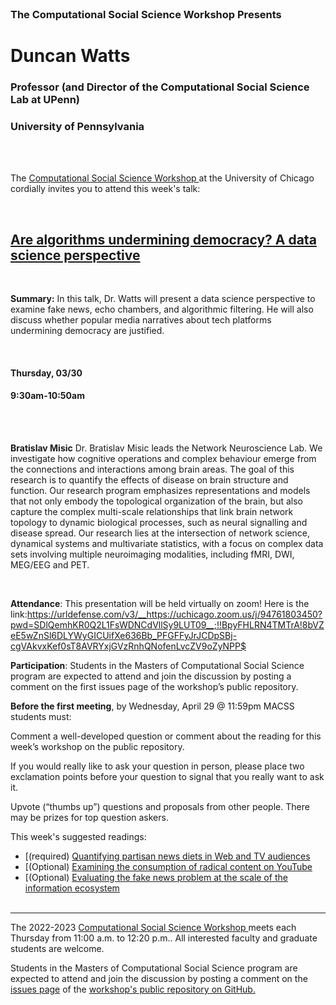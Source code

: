 <br>

<h3 class=pfblock-header> The Computational Social Science Workshop Presents </h3>

<h1 class=pfblock-header3> Duncan Watts</h1>
<h3 class=pfblock-header3> Professor (and Director of the Computational Social Science Lab at UPenn)</h3>
<h3 class=pfblock-header3> University of Pennsylvania </h3>

<br><br>

<p class=pfblock-header3>The <a href="https://macss.uchicago.edu/content/computation-workshop"> Computational Social Science Workshop </a> at the University of Chicago cordially invites you to attend this week's talk:</p>

<br>

<div class=pfblock-header3>
<h2 class=pfblock-header>
  <a href=https://github.com/uchicago-computation-workshop/Spring2023/blob/main/03_30_Bratislav_Misic/Suarez_2020_TrendsCognSci.pdf> Are algorithms undermining democracy? A data science perspective </a>
</h2>

<br>
</div>

<p class=footertext2>

**Summary:** In this talk, Dr. Watts will present a data science perspective to examine fake news, echo chambers, and algorithmic filtering.  He will also discuss whether popular media narratives about tech platforms undermining democracy are justified. 


</p>

<br>

<h4 class=pfblock-header3> Thursday, 03/30 </h4>
<h4 class=pfblock-header3> 9:30am-10:50am </h4>

<br><br>

<p class=footertext2>

**Bratislav Misic** Dr. Bratislav Misic leads the Network Neuroscience Lab. We investigate how cognitive operations and complex behaviour emerge from the connections and interactions among brain areas. The goal of this research is to quantify the effects of disease on brain structure and function. Our research program emphasizes representations and models that not only embody the topological organization of the brain, but also capture the complex multi-scale relationships that link brain network topology to dynamic biological processes, such as neural signalling and disease spread. Our research lies at the intersection of network science, dynamical systems and multivariate statistics, with a focus on complex data sets involving multiple neuroimaging modalities, including fMRI, DWI, MEG/EEG and PET.

</p>

<br>

<p class=footertext2>

**Attendance**: This presentation will be held virtually on zoom! Here is the link:https://urldefense.com/v3/__https://uchicago.zoom.us/j/94761803450?pwd=SDlQemhKR0Q2L1FsWDNCdVllSy9LUT09__;!!BpyFHLRN4TMTrA!8bVZeE5wZnSl6DLYWyGICUifXe636Bb_PFGFFyJrJCDpSBj-cgVAkvxKef0sT8AVRYxjGVzRnhQNofenLvcZV9oZyNPP$


**Participation**: Students in the Masters of Computational Social Science program are expected to attend and join the discussion by posting a comment on the first issues page of the workshop’s public repository.

**Before the first meeting**, by Wednesday, April 29 @ 11:59pm MACSS students must:

Comment a well-developed question or comment about the reading for this week’s workshop on the public repository.

If you would really like to ask your question in person, please place two exclamation points before your question to signal that you really want to ask it.

Upvote (“thumbs up”) questions and proposals from other people. There may be prizes for top question askers.
</p>

This week's suggested readings:

- [(required) [Quantifying partisan news diets in Web and TV audiences](https://github.com/uchicago-computation-workshop/Spring2023/blob/main/03_30_Bratislav_Misic/Suarez_2020_TrendsCognSci.pdf)
- [(Optional) [Examining the consumption of radical content on YouTube](https://github.com/uchicago-computation-workshop/Spring2023/blob/main/03_30_Bratislav_Misic/Suarez_2020_TrendsCognSci.pdf)
- [(Optional) [Evaluating the fake news problem at the scale of the information ecosystem](https://github.com/uchicago-computation-workshop/Spring2023/blob/main/03_30_Bratislav_Misic/Suarez_2020_TrendsCognSci.pdf)
<br><br>

---

<p class=footertext> The 2022-2023 <a href="https://macss.uchicago.edu/content/computation-workshop"> Computational Social Science Workshop </a> meets each Thursday from 11:00 a.m. to 12:20 p.m.. All interested faculty and graduate students are welcome.</p>

<p class=footertext>Students in the Masters of Computational Social Science program are expected to attend and join the discussion by posting a comment on the <a href=https://github.com/uchicago-computation-workshop/Spring2023/issues/3>issues page</a> of the <a href=https://github.com/uchicago-computation-workshop/Spring2023>workshop's public repository on GitHub.</a></p>
